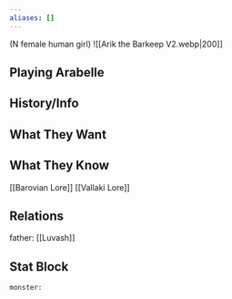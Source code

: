 ```yaml
---
aliases: []
---
```

(N female human girl)
![[Arik the Barkeep V2.webp|200]]
## Playing Arabelle

## History/Info

## What They Want

## What They Know
[[Barovian Lore]]
[[Vallaki Lore]]

## Relations
father: [[Luvash]]

## Stat Block

```statblock
monster:
```

```dataviewjs
```
